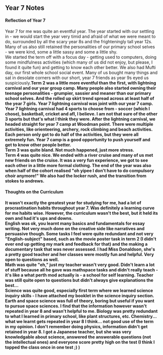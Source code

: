 <body>
  <h2>Year 7 Notes</h2>
  <h4>Reflection of Year 7</h4>
  <p>Year 7 for me was quite an eventful year. The year started with our settling in - we would start the year very timid and afraid of what we were meant to do, surrounded by all the scary year 8s and the frighteningly tall year 12s. Many of us also still retained the personalities of our primary school selves - we were kind, some a little sassy and some a little shy.<br>We started the term off with a focus day - getting used to computers, doing some mindfulness activities (which many of us did not enjoy, but please, I found it quite fun) and getting to know each other better. We also had Mufti day, our first whole school social event. Many of us bought many things and sat in desolate corners with our short, year 7 friends as year 9s eyed us suspiciously.<b>Term 2 was a little more eventful than the first, with lightning carnival and our year group camp. Many people also started owning their teenage personalities - grumpier, sassier and meaner than our primary school selves. And the rolled up skirt trend spread across at least half of the year 7 girls. Year 7 lightning carnival was joint with our year 7 camp. Year 7 lightning carnival had 4 sports to choose from - soccer (which I chose), basketball, cricket and afl, I believe. I am not that sure of the other 3 sports but that's what I think they were. After the lightning carnival, we headed straight for year 7 camp at Woodman point. There were multiple activities, like orienteering, archery, rock climbing and beach activities. Each person only got to do half of the activities, but they were all extremely fun. Year 7 camp is a good opportunity to push yourself and get to know other people better.<br>Term 3 was quite bland. Not much happened, just more stress.<br>Term 4 was quite nice. We ended with a river cruise and many of us met new friends on the cruise. It was a very fun experience, we got to see each other in a little more formal clothing. The end of the year was also when half of the cohort realised "oh yipee I don't have to do compulsory choir anymore!" We also had the locker rush, and the transition from stokes to andrews.</p>
  <h4>Thoughts on the Curriculum</h4>
  <p>It wasn't exactly the greatest year for studying for me, had a lot of procrastination habits throughout year 7. Was definitely a learning curve for me habits wise. However, the curriculum wasn't the best, but it held its own and had it's ups and downs.<br>English was ok, you learnt many basics and fundamentals for essay writing. Not very much done on the creative side like narratives and persuasive though. Some tasks I feel were quite redundant and not very "English-subject" based, such as the movie poster task in term 2 (I didn't ever end up getting my mark and feedback for that) and the making a documentary task that was never assessed. I had Miss Donaldson, she's a pretty good teacher and her classes were mostly fun and helpful. Very open to questions as well.<br>Math was quite "eh," just my teacher wasn't very good. Didn't learn a lot of stuff because all he gave was mathspace tasks and didn't really teach - it's like a what perth mod actually is - a school for self learning. Teacher was still quite open to questions but didn't always give explanations the best...<br>Science was quite good, especially first term where we learned science inquiry skills - I have attached my booklet in the science inquiry section. Earth and space science was full of theory, boring but useful if you want to pursue space sciences. I find that the information however wasn't repeated in year 8 and wasn't helpful to me. Biology was pretty redundant to what I learned in primary school, like plant structures, etc. Chemistry... what we learnt gets repeated in year 8 I think... not good use of the term in my opinion. I don't remember doing physics, information didn't get retained in year 8. I got a Japanese teacher, but she was very knowledgable about science, answered the answerable questions (not the intellectual ones) and everyone score pretty high on the test (I think I topped the class once in one test ;) )<br>
</body>
